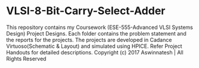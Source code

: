 # VLSI-8-Bit-Carry-Select-Adder
This repository contains my Coursework (ESE-555-Advanced VLSI Systems Design) Project Designs. Each folder contains the problem statement and the reports for the projects. The projects are developed in Cadance Virtuoso(Schematic &amp; Layout) and simulated using HPICE. Refer Project Handouts for detailed descriptions.  Copyright (c) 2017 Aswinnatesh | All Rights Reserved

